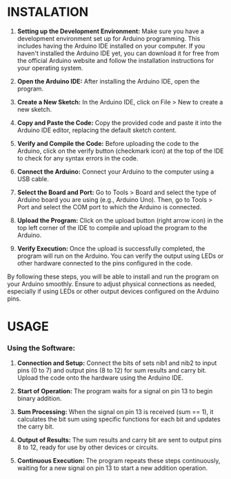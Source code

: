 # INSTALATION
1. **Setting up the Development Environment:** Make sure you have a development environment set up for Arduino programming. This includes having the Arduino IDE installed on your computer. If you haven't installed the Arduino IDE yet, you can download it for free from the official Arduino website and follow the installation instructions for your operating system.

2. **Open the Arduino IDE:** After installing the Arduino IDE, open the program.

3. **Create a New Sketch:** In the Arduino IDE, click on File > New to create a new sketch.

4. **Copy and Paste the Code:** Copy the provided code and paste it into the Arduino IDE editor, replacing the default sketch content.

5. **Verify and Compile the Code:** Before uploading the code to the Arduino, click on the verify button (checkmark icon) at the top of the IDE to check for any syntax errors in the code.

6. **Connect the Arduino:** Connect your Arduino to the computer using a USB cable.

7. **Select the Board and Port:** Go to Tools > Board and select the type of Arduino board you are using (e.g., Arduino Uno).
Then, go to Tools > Port and select the COM port to which the Arduino is connected.

8. **Upload the Program:** Click on the upload button (right arrow icon) in the top left corner of the IDE to compile and upload the program to the Arduino.

9. **Verify Execution:** Once the upload is successfully completed, the program will run on the Arduino. You can verify the output using LEDs or other hardware connected to the pins configured in the code.

By following these steps, you will be able to install and run the program on your Arduino smoothly. Ensure to adjust physical connections as needed, especially if using LEDs or other output devices configured on the Arduino pins.

# USAGE
### Using the Software:
1. **Connection and Setup:** Connect the bits of sets nib1 and nib2 to input pins (0 to 7) and output pins (8 to 12) for sum results and carry bit. Upload the code onto the hardware using the Arduino IDE.

2. **Start of Operation:** The program waits for a signal on pin 13 to begin binary addition.

3. **Sum Processing:** When the signal on pin 13 is received (sum == 1), it calculates the bit sum using specific functions for each bit and updates the carry bit.

4. **Output of Results:** The sum results and carry bit are sent to output pins 8 to 12, ready for use by other devices or circuits.

5. **Continuous Execution:** The program repeats these steps continuously, waiting for a new signal on pin 13 to start a new addition operation.
